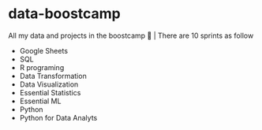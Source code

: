 # data-boostcamp
All my data and projects in the boostcamp 😤 | There are 10 sprints as follow

* Google Sheets
* SQL
* R programing
* Data Transformation
* Data Visualization
* Essential Statistics
* Essential ML
* Python
* Python for Data Analyts
